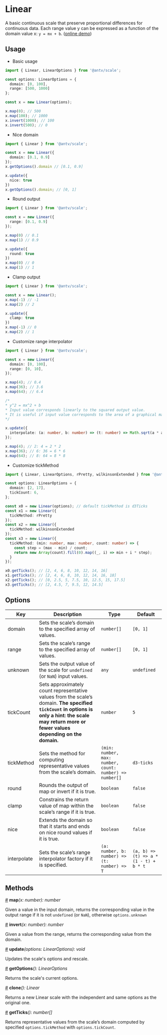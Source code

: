 # Linear

A basic continuous scale that preserve proportional differences for continuous data. Each range value y can be expressed as a function of the domain value x: `y = mx + b`. ([online demo](https://observablehq.com/@pearmini/antv-scale#linear))

## Usage

- Basic usage

```ts
import { Linear, LinearOptions } from '@antv/scale';

const options: LinearOptions = {
  domain: [0, 100],
  range: [500, 1000]
};

const x = new Linear(options);

x.map(0); // 500
x.map(100); // 1000
x.invert(1000); // 100
x.invert(500); // 0
```

- Nice domain
  
```ts
import { Linear } from '@antv/scale';

const x = new Linear({
  domain: [0.1, 0.9]
});
x.getOptions().domain // [0.1, 0.9]

x.update({
  nice: true
})
x.getOptions().domain; // [0, 1]
```

- Round output
  
```ts
import { Linear } from '@antv/scale';

const x = new Linear({
  range: [0.1, 0.9]
});

x.map(0) // 0.1
x.map(1) // 0.9

x.update({
  round: true
})
x.map(0) // 0
x.map(1) // 1
```

- Clamp output

```ts
import { Linear } from '@antv/scale';

const x = new Linear();
x.map(-1) // -1
x.map(2) // 2

x.update({
  clamp: true
})
x.map(-1) // 0
x.map(2) // 1
```

- Customize range interpolator
  
```ts
import { Linear } from '@antv/scale';

const x = new Linear({
  domain: [0, 100],
  range: [0, 10],
});

x.map(4); // 0.4
x.map(36); // 3.6
x.map(64); // 6.4

/*
* y^2 = mx^2 + b
* Input value corresponds linearly to the squared output value.
* It is useful if input value corresponds to the area of a graphical mark and the mark is specified by radius.
*/

x.update({
  interpolate: (a: number, b: number) => (t: number) => Math.sqrt(a * a * (1 - t) + b * b * t)
});

x.map(4); // 2: 4 = 2 * 2
x.map(36); // 6: 36 = 6 * 6
x.map(64); // 8: 64 = 8 * 8
```
  
- Customize tickMethod
  
```ts
import { Linear, LinearOptions, rPretty, wilkinsonExtended } from '@antv/scale';

const options: LinearOptions = {
  domain: [2, 17],
  tickCount: 6,
};

const x0 = new Linear(options); // default tickMethod is d3Ticks
const x1 = new Linear({
  tickMethod: rPretty
});
const x2 = new Linear({
  tickMethod: wilkinsonExtended
});
const x3 = new Linear({
  tickMethod: (min: number, max: number, count: number) => {
    const step = (max - min) / count;
    return new Array(count).fill(0).map((_, i) => min + i * step);
  }
});

x0.getTicks(); // [2, 4, 6, 8, 10, 12, 14, 16]
x1.getTicks(); // [2, 4, 6, 8, 10, 12, 14, 16, 18]
x2.getTicks(); // [0, 2.5, 5, 7.5, 10, 12.5, 15, 17.5]
x3.getTicks(); // [2, 4.5, 7, 9.5, 12, 14.5]
```

## Options

| Key | Description | Type | Default|  
| ----| ----------- | -----| -------|
| domain | Sets the scale’s domain to the specified array of values. | `number[]` | `[0, 1]` |
| range | Sets the scale’s range to the specified array of values. | `number[]` | `[0, 1]` |
| unknown | Sets the output value of the scale for `undefined` (or `NaN`) input values. | `any` | `undefined` |
| tickCount | Sets approximately count representative values from the scale’s domain. **The specified `tickCount` in options is only a hint: the scale may return more or fewer values depending on the domain.**| `number` | `5` |
| tickMethod | Sets the method for computing representative values from the scale’s domain. | `(min: number, max: number, count: number) => number[]` | `d3-ticks` |
| round | Rounds the output of map or invert if it is true. | `boolean` | `false` |
| clamp | Constrains the return value of map within the scale’s range if it is true. | `boolean` | `false` |
| nice | Extends the domain so that it starts and ends on nice round values if it is true. | `boolean` | `false` |
| interpolate | Sets the scale’s range interpolator factory if it is specified. | `(a: number, b: number) => (t: number) => T` | `(a, b) => (t) => a * (1 - t) + b * t` |

## Methods

<a name="linear_map" href="#linear_map">#</a> **map**<i>(x: number): number</i>

Given a value in the input domain, returns the corresponding value in the output range if it is not `undefined` (or `NaN`), otherwise `options.unknown`

<a name="linear_invert" href="#linear_invert">#</a> **invert**<i>(x: number): number</i>

Given a value from the range, returns the corresponding value from the domain.

<a name="linear_update" href="#linear_update">#</a> **update**<i>(options: LinearOptions): void</i>

Updates the scale's options and rescale.

<a name="linear_get_options" href="#linear_get_options">#</a> **getOptions**<i>(): LinearOptions</i>

Returns the scale's current options.

<a name="linear_clone" href="#linear_clone">#</a> **clone**<i>(): Linear</i>

Returns a new Linear scale with the independent and same options as the original one.

<a name="linear_get_ticks" href="#linear_get_ticks">#</a> **getTicks**<i>(): number[]</i>

Returns representative values from the scale’s domain computed by specified `options.tickMethod` with `options.tickCount`.
